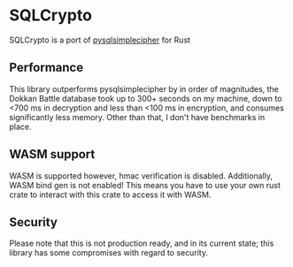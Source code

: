 # SQLCrypto
SQLCrypto is a port of [pysqlsimplecipher](https://github.com/bssthu/pysqlsimplecipher) for Rust

## Performance
This library outperforms pysqlsimplecipher by in order of magnitudes, the Dokkan Battle database took up to 300+ seconds on my machine, down to <700 ms in decryption and less than <100 ms in encryption, and consumes significantly less memory.
Other than that, I don't have benchmarks in place.

## WASM support
WASM is supported however, hmac verification is disabled. Additionally, WASM bind gen is not enabled! This means you have to use your own rust crate to interact with this crate to access it with WASM.

## Security
Please note that this is not production ready, and in its current state; this library has some compromises with regard to security.